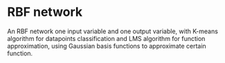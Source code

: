# RBF network
 An RBF network one input variable and one output variable, with K-means algorithm for datapoints classification and LMS algorithm for function approximation, using Gaussian basis functions to approximate certain function.

